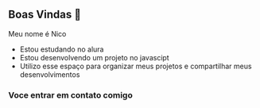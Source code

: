## Boas Vindas      👋

Meu nome é Nico

- Estou estudando no alura
- Estou desenvolvendo um projeto no javascipt
- Utilizo esse espaço para organizar meus projetos e compartilhar meus desenvolvimentos 

### Voce entrar em contato comigo 


